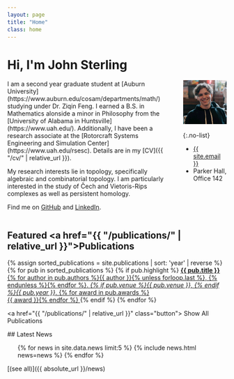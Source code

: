 ```yaml
---
layout: page
title: "Home"
class: home
---
```


# Hi, I'm John Sterling

<div class="columns" markdown="1">

<div class="intro" markdown="1">
I am a second year graduate student at [Auburn University](https://www.auburn.edu/cosam/departments/math/) studying under Dr. Ziqin Feng. I earned a B.S. in Mathematics alonside a minor in Philosophy from the [University of Alabama in Huntsville](https://www.uah.edu/). Additionally, I have been a research associate at the [Rotorcraft Systems Engineering and Simulation Center](https://www.uah.edu/rsesc). Details are in my [CV]({{ "/cv/" | relative_url }}).

My research interests lie in topology, specifically algebraic and combinatorial topology. I am particularly interested in the study of Čech and Vietoris-Rips complexes as well as persistent homology. 

Find me on [GitHub](https://github.com/johnsamuelsterling) and [LinkedIn](https://www.linkedin.com/in/john-sterling-87712817a/).
</div>

<div class="me" markdown="1">
<picture>
  <source srcset='/images/JohnCoffeeAU.webp' type='image/webp' />
  <img
    src='/images/JohnCoffeeAU.png'
    alt='John Sterling'>
</picture>

{:.no-list}
* <a href="mailto:{{ site.email }}">{{ site.email }}</a>
* Parker Hall, Office 142
</div>
</div>

## Featured <a href="{{ "/publications/" | relative_url }}">Publications</a>

<div class="featured-publications">
  {% assign sorted_publications = site.publications | sort: 'year' | reverse %}
  {% for pub in sorted_publications %}
    {% if pub.highlight %}
      <a href="{{ pub.pdf }}" class="publication">
        <strong>{{ pub.title }}</strong>
        <span class="authors">{% for author in pub.authors %}{{ author }}{% unless forloop.last %}, {% endunless %}{% endfor %}</span>.
        <i>{% if pub.venue %}{{ pub.venue }}, {% endif %}{{ pub.year }}</i>.
        {% for award in pub.awards %}<br/><span class="award"><i class="fas fa-{% if award == "Best Paper Award" %}trophy{% else %}award{% endif %}" aria-hidden="true"></i> {{ award }}</span>{% endfor %}
      </a>
    {% endif %}
  {% endfor %}
</div>

<a href="{{ "/publications/" | relative_url }}" class="button">
  <i class="fas fa-chevron-circle-right"></i>
  Show All Publications
</a>

<div class="news" markdown="1">
## Latest News

<ul>
{% for news in site.data.news limit:5 %}
  {% include news.html news=news %}
{% endfor %}
</ul>
[(see all)]({{ absolute_url }}/news) 

</div>

<div class="travel" markdown="1">

